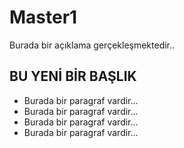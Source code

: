 # Master1
Burada bir açıklama gerçekleşmektedir..
## BU YENİ BİR BAŞLIK
- Burada bir paragraf vardir...
- Burada bir paragraf vardir...
- Burada bir paragraf vardir...
- Burada bir paragraf vardir...

